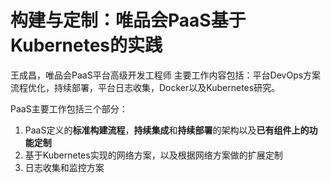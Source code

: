 # 构建与定制：唯品会PaaS基于Kubernetes的实践

王成昌，唯品会PaaS平台高级开发工程师 主要工作内容包括：平台DevOps方案流程优化，持续部署，平台日志收集，Docker以及Kubernetes研究。

PaaS主要工作包括三个部分：

1. PaaS定义的**标准构建流程**，**持续集成**和**持续部署**的架构以及**已有组件上的功能定制**
2. 基于Kubernetes实现的网络方案，以及根据网络方案做的扩展定制
3. 日志收集和监控方案

